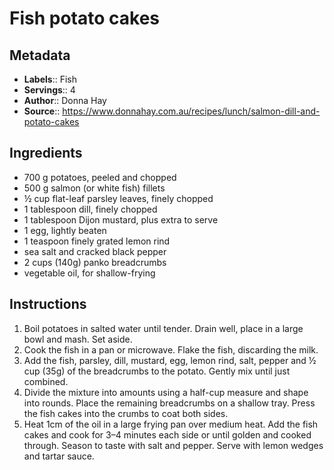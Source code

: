 # Fish potato cakes

## Metadata

- **Labels**:: Fish
- **Servings**:: 4
- **Author**:: Donna Hay
- **Source**:: <https://www.donnahay.com.au/recipes/lunch/salmon-dill-and-potato-cakes>

## Ingredients

- 700 g potatoes, peeled and chopped 
- 500 g salmon (or white fish) fillets
- ½ cup flat-leaf parsley leaves, finely chopped
- 1 tablespoon dill, finely chopped
- 1 tablespoon Dijon mustard, plus extra to serve
- 1 egg, lightly beaten
- 1 teaspoon finely grated lemon rind
- sea salt and cracked black pepper
- 2 cups (140g) panko breadcrumbs
- vegetable oil, for shallow-frying

## Instructions

1. Boil potatoes in salted water until tender. Drain well, place in a large bowl and mash. Set aside. 
2. Cook the fish in a pan or microwave. Flake the fish, discarding the milk. 
3. Add the fish, parsley, dill, mustard, egg, lemon rind, salt, pepper and ½ cup (35g) of the breadcrumbs to the potato. Gently mix until just combined.
4. Divide the mixture into amounts using a half-cup measure and shape into rounds. Place the remaining breadcrumbs on a shallow tray. Press the fish cakes into the crumbs to coat both sides. 
5. Heat 1cm of the oil in a large frying pan over medium heat. Add the fish cakes and cook for 3–4 minutes each side or until golden and cooked through. Season to taste with salt and pepper. Serve with lemon wedges and tartar sauce.
